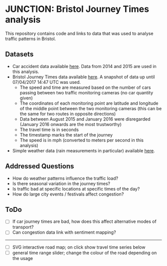 # JUNCTION: Bristol Journey Times analysis #
This repository contains code and links to data that was used to analyse traffic patterns in Bristol.

## Datasets ##
* Car accident data available [here](https://data.gov.uk/dataset/road-accidents-safety-data). Data from 2014 and 2015 are used in this analysis.
* Bristol Journey Times data available [here](https://opendata.bristol.gov.uk/Mobility/Historic-journey-times/jdq4-bmr7). A snapshot of data up until 07/04/2017 14:47 UTC was used.
    - The speed and time are measured based on the number of cars passing between two traffic monitoring cameras (no car quantity given)
    - The coordinates of each monitoring point are latitude and longitude of the middle point between the two monitoring cameras (this can be the same for two routes in opposite directions)
    - Data between August 2015 and January 2016 were disregarded (January 2016 onwards are the most trustworthy)
    - The travel time is in seconds
    - The timestamp marks the start of the journey
    - The speed is in mph (converted to meters per second in this analysis)
* Simple weather data (rain measurements in particular) available [here](http://www.holiday-weather.com/bristol/averages/).

## Addressed Questions ##
- How do weather patterns influence the traffic load?
- Is there seasonal variation in the journey times?
- Is traffic bad at specific locations at specific times of the day?
- How do large city events / festivals affect congestion?

## ToDo ##
- [ ] If car journey times are bad, how does this affect alternative modes of transport?
- [ ] Can congestion data link with sentiment mapping?

---

- [ ] SVG interactive road map; on click show travel time series below
- [ ] general time range slider; change the colour of the road depending on the usage

